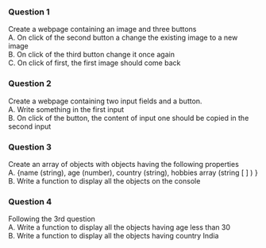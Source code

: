 ### Question 1
Create a webpage containing an image and three buttons  
A. On click of the second button a change the existing image to a new image  
B. On click of the third button change it once again    
C. On click of first, the first image should come back  
### Question 2
Create a webpage containing two input fields and a button.  
A. Write something in the first input  
B. On click of the button, the content of input one should be copied in the second input  
### Question 3
Create an array of objects with objects having the following properties  
A. {name (string), age (number), country (string), hobbies array (string [ ] ) }  
B. Write a function to display all the objects on the console  
### Question 4
Following the 3rd question  
A. Write a function to display all the objects having age less than 30  
B. Write a function to display all the objects having country India  
